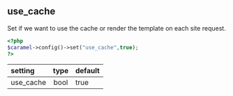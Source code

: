 ## use_cache

Set if we want to use the cache or render the template on each site request.

```php
<?php
$caramel->config()->set("use_cache",true);
?>
```

| setting | type | default
|:-----|:-----:|:-----|
| use_cache | bool | true |